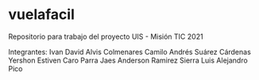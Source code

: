 # vuelafacil
Repositorio para trabajo del proyecto UIS - Misión TIC 2021

Integrantes: 
Ivan David Alvis Colmenares
Camilo Andrés Suárez Cárdenas
Yershon Estiven Caro Parra
Jaes Anderson Ramirez Sierra
Luis Alejandro Pico

